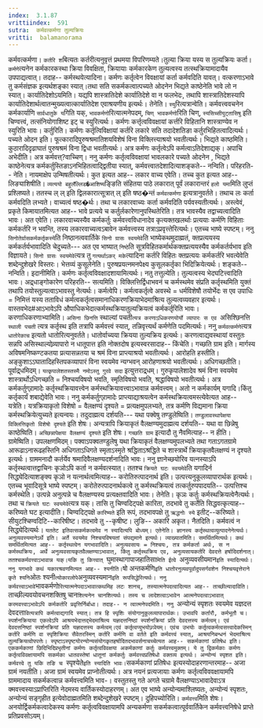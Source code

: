 ```yaml
---
index:  3.1.87
vrittiindex:  591
sutra:  कर्मवत्कर्मणा तुल्यक्रियः
vritti:  balamanorama 
---
```


कर्मवत्कर्मणा। `कर्तरि श`बित्यतः कर्तरीत्यनुवृत्तं प्रथमया विपरिणम्यते।तुल्या क्रिया यस्य स तुल्यक्रियः कर्ता। `कर्मणे`त्यनेन कर्मकारकस्था क्रिया विवक्षिता, क्रियायाः कर्मकारकेण तुल्यत्वस्य तत्स्थक्रियामादायैव उपपाद्यत्वात्। तदाह-- कर्मस्थयेत्यादिना। कर्मणः कर्तृत्वेन विवक्षायां कर्ता कर्मवदिति यावत्। वत्करणाऽभावे तु कर्मसंज्ञक इत्यर्थशङ्का स्यात्।तथा सति सकर्मकत्वात्पच्यते ओदनेन भिद्यते काष्ठेनेति भावे लो न स्यात्। कार्यातिदेशोऽयमिति। यद्यपि शास्त्रातिदेशे कार्यातिदेशे वा न फलभेदः, तथापि शास्त्रातिदेशस्यापि कार्यातिदेशार्थत्वातन्मुख्यत्वात्कार्यातिदेश एवाश्रयणीय इत्यर्थः। तेनेति। `स्यु`रित्यत्रान्वेति। कर्मवत्त्ववचनेन कर्मकार्याणि `सार्वधातुके य`गिति यक्, `भावकर्मणो`रित्यात्मनेपदम्, `चिण् भावकर्मणो`रिति चिण्, `स्यसिच्सीयुट्तासिषु` इति चिण्वत्त्वं, तत्संनियोगाशिष्ट इट् च स्युरित्यर्थः। कर्मणः कर्त्तृत्वविवक्षायां कर्त्तरि विहितानि शास्त्राण्येव न स्युरिति भावः। कर्तुरिति। कर्मणः कर्तृत्विविक्षायां कर्तरि लकारे सति तदादेशतिङा कर्तुरभिहितत्वादित्यर्थः। पच्यते ओदन इति। फूत्कारादिपुरुषश्रमातिशयविशेषं विना विक्लित्त्याश्रयो भवतीत्यर्थः। भिद्यते काष्ठमिति। कुठारादिदृढाघातं पुरुषश्रमं विना द्विधा भवतीत्यर्थः। अत्र कर्मणः कर्तृत्वेऽपि कर्मत्वाऽतिदेशाद्यक्। अपाचि अभेदीति। अत्र कर्मवत्त्?वाच्चिण्। ननु कर्मणः कर्तृत्वविवक्षायां भावलकारे पच्यते ओदनेन , भिद्यते काष्ठेनेत्यत्र कर्मकर्तुस्तिङाऽनभिहितत्वाद्द्वितीया स्यात्, कर्मवत्त्वातदेशादित्याशङ्कते-- नन्विति। परिहरति-- नेति। नायमाक्षेप उन्मिषतीत्यर्थः। कुत इत्यत आह-- लकार वाच्य एवेति। तच्च कुत इत्यत आह-- लिङ्याशिषीति। `व्यत्ययो बहुलँल्लिड�आशिष्य`ङ्ङिति संहितया पाठे लकारात् पूर्वं लकारान्तरं `हलो यमा`मिति लुप्तं प्रश्लिष्यते। ततस्च ल् ल् इति द्विलकारात्सूत्रात् ल् इति षष्ठ�न्तं `कर्मवत्कर्मणा` इत्यत्रानुवर्तते। तथाच लः कर्ता कर्मवदिति लभ्यते। वाच्यत्वं षष्ठ�र्थः। तथा च लकारवाच्यः कर्ता कर्मवदिति पर्यवस्यतीत्यर्थः। अस्त्वेवं, प्रकृते किमायातमित्यत आह-- भावे प्रत्यये च कर्तुर्लकारेणानुपस्थितेरिति। तत्र भावस्यैव तद्वाच्यत्वादिति भावः। अत एवेति। लकारवाच्यस्यैव कर्मकर्तुः कर्मवत्त्वविधानादेव कृत्यक्तखलर्थाः प्रत्ययाः कर्मणि विहिताः कर्मकर्तरि न भवन्ति, तस्य लकारवाच्यत्वऽबावेन कर्मवत्त्वस्य तत्राऽप्रवृत्त्तेरित्यर्थः। एतच्च भाष्ये स्पष्टम्। ननु `सिनोतेर्ग्रासकर्मकर्तृकस्ये`ति निष्ठानत्ववार्तिके `सिनो ग्रासः स्वयमेवे`ति भाष्येकथमुदाह्मतं, क्तप्रत्ययस्य कर्मकर्तर्यभावादिति चेदुच्यते--- अत एव भाष्यात् `निष्ठे`ति सूत्रविहितकर्मार्थकक्तप्रत्ययस्यैव कर्मकर्तर्यभाव इति विज्ञायते। `सिनो ग्रासः स्वयमेवे`त्यत्र तु `गत्यर्थाऽकर् मके`त्यादिना कर्तरि विहितः क्तप्रत्ययः कर्मकर्तरि भवत्येवेति शब्देन्दुशेखरे विस्तरः। भेत्तव्यं कुसूलेनेति। पुरुषप्रयत्नमनपेक्ष्य कुसूलकर्तृका भिदिक्रियेत्यर्थः। शङ्कते-- नन्विति। इदानीमिति। कर्मणः कर्तृत्वविवक्षादशायामित्यर्थः। नतु तत्तुल्येति। तुल्यत्वस्य भेदघटित्त्वादिति भावः। अद्र्धाङ्गोकारेण परिहरति-- सत्यमिति। विक्लित्तिर्द्विधाभवनं च कर्मस्थमेव संप्रति कर्तृस्थमिति युक्तं तथापि तयोस्तुल्यत्वाऽभावस्तु नेत्यर्थः। कर्मत्वेपि। कर्मत्वकर्तृत्वे अवस्थे = धर्मविशेषौ तयोर्भेदः स एव उपाधिः = निमित्तं यस्य तताविधं कर्मत्वकर्तृत्वसमानाधिकरणक्रियाभेदमाश्रित्य तुल्यत्वव्यवहार इत्यर्थः। वास्तवभेद#आऽभावेऽपि औपाधिकभेदात्कर्मस्थक्रियातुल्यक्रियत्वं कर्मकर्तृरिति भावः। करणाधिकरणाभ्यामिति। `असिना छिनत्ति` स्थाल्यां पचती`त्यत्र करणाऽधिकरणयोर्यो व्यापारः स एव `असिश्छिनत्ति` स्थाली पचती` त्यत्र कर्तृस्थ इति तत्रापि कर्मवत्त्वं स्यात्, तन्निवृत्त्यर्थं कर्मणेति पदमित्यर्थः। ननु `कर्मवत्कर्मणे`त्यत्र `धातोरेकाच` इत्यतो धातोरित्यनुवर्तते। धातोर्वाच्यया क्रियया तुल्यक्रिय इत्यर्थः। करणत्वाद्यवस्थायां वस्तुतः सन्नपि असिस्थाल्योव्र्यापारो न धातूपात्त इति नोक्तदोष इत्यस्वरसादाह-- किंचेति। गच्छति ग्राम इति। मार्गस्य अविषमनिष्कण्टकतया प्रत्यासन्नतया च श्रमं विना प्राप्त्याश्रयो भवतीत्यर्थः। आरोहति हस्तीति। अङ्कुशाऽऽघातादिहस्तिपकव्यापारं विना स्वयमेव न्यग्भवन् आरोहणाश्रयो भवतीत्यर्थः। अधिगच्छतीति। पूर्वाद्र्धमिदम्। `यत्कृपालेशतस्तस्मै नमोऽस्तु गुरवे सदा` इत्युत्तराद्र्धम्। गुरुकृपालेशादेव श्रमं विना स्वयमेव शास्त्रार्थोऽधिगच्छति = निश्चयविषयो भवति, स्मृतिविषयो भवति, श्रद्धाविषयो भवतीत्यर्थः। अत्र कर्मकर्तुग्र्रामादेः कर्तृस्थक्रियावत्त्वेन कर्मस्थक्रियावत्त्वाऽभावान्न कर्मवत्त्वम्। अतो न कर्मकार्यम् यगादि।किंतु कर्तृकार्यं शबाद्येवेति भावः। ननु कर्मकर्तुग्र्रामादेः प्राप्त्याद्याश्रयत्वेन कर्मस्थक्रियत्वमस्त्येवेत्यत आह-- यत्रेति। यत्रक्रियाकृतो विशेषो = वैलक्षण्यं दृश्यते = प्रत्यक्षमुपलभ्यते, तत्र कर्मणि विद्यमाना क्रिया कर्मस्थक्रियेत्युच्यते इत्यन्वयः। तदुदाह्मत्य दर्शयति--- यथा पक्वेषु तण्डुलेष्विति। `तण्डुलावस्थापेक्षया विक्लित्तिकृतो विशेषो दृश्यते` इति शेषः। अन्यत्रापि क्रियाकृतं वैलक्षण्यमुदाह्मत्य दर्शयति-- यथा वा छिन्नेषु काष्ठेष्विति। `अच्छिन्नापेक्षया वैलक्षण्यं दृश्यते` इति शेषः। `गच्छति ग्राम` इत्यादौ तु नैवमित्याह-- न हीति। ग्रामेष्विति। उपलक्षणमिदम्। पक्वाऽपक्वतण्डुलेषु यथा क्रियाकृतं वैलक्षण्यमुपलभ्यते तथा गताऽगतग्रामे आरूढाऽनारूढहस्तिनि अधिगताऽधिगते स्मृताऽस्मृते श्रद्धिताऽश्रद्धिते च शास्त्रार्थे क्रियाकृतवैलक्षण्यं न दृश्यते इत्यर्थः। ग्राममनादौ कर्तर्येव श्रमादिवैलक्षण्यदर्शनादिति भावः। ननु ज्ञानेच्छयोरिव यत्नस्याऽपि कर्तृस्थत्वात्तद्वाचिनः कृञोऽपि कर्ता न कर्मवत्स्यात्। ततश्च `क्रियते घटः स्वयमेवे`ति यगादिर्न सिद्ध्येदित्याशङ्क्य कृञो न यत्नार्थत्वमित्याह-- करोतिरुत्पादनार्थ इति। उत्पत्त्यनुकूलव्यापारार्थक इत्यर्थः। एतच्च भूवादिसूत्रे भाष्ये स्पष्टम्। करोतेरुत्पादनार्थकत्वे तु कर्मस्थक्रियत्वं तत्कर्तुरुपपादयति-- उत्पत्तिश्च कर्मस्थेति। उत्पन्ने अनुत्पन्ने च वैलक्षण्यस्य प्रत्यक्ष्तवादिति भावः। तेनेति। कृञः कर्तुः कर्मस्थक्रियत्वेनैत्यर्थः। तथा च `क्रियते घटः स्वयमेवे`त्यत्र यक्। तासि तु चिण्वदिट्पक्षे कारिता, तदभावे तु कर्तेति सिद्धवत्कृत्याह--करिष्यते घट इत्यादीति। चिण्वदिट्पक्षे `कारिष्यते` इति रूपं, तदभावपक्षे तु `ऋद्धनोः स्ये` इतीट्--करिष्यते। सीयुटश्चिण्वदिटि--कारिषीष्ट। तदभावे तु --कृषीष्ट। लुङि-- अकारि अकृत। नैतदिति। कर्मवत्वं न सिद्ध्येदित्यर्थः। `यततेट इतिवत्सकर्मकत्वमेव न स्यादित्यपि बोध्यम्। एतेनेति। ज्ञानस्य कर्तृस्थत्वव्युत्पादनेनेत्यर्थः। अनुव्यवस्यमानेऽर्थे इति। अर्ते स्वयमेव निश्चयविषयतां संपद्यमाने इत्यर्थः। व्याख्यातमिति। समर्थितमित्यर्थः। कथं समर्थितमित्यत आह-- कर्तृस्थत्वेन यगभावादिति। अनुव्यवसायः = निश्चयः, तत्र कर्मकर्ता अर्थः, स न कर्मस्थक्रियः, अर्थे अनुव्यवसायकृतवैलक्षण्याऽभावात्, किंतु कर्तृस्थक्रिय एव, अनुव्यसायकर्तरि देवदत्ते हर्षादिदर्शनात्। ततश्चकर्मवत्त्वाऽभावान्न यक्।यकि तु कित्त्वात् `घुमास्थागापाजहातिसा`मिति ईत्वे `अनुव्यवसीयमान` इति स्यादित्यर्थः। ननु यगभावे कथं यकारश्रवणमित्यत आह-- श्यनीति। `षो अन्तकर्मणि` इति धातोरनुव्यवपूर्वादुपसर्गवशेन निश्चयवृत्तेराने कृते श्यनि `ओतः श्यनी` त्योकारलोपे `अनुव्यवस्यमान` इति रूपसिद्धेरित्यर्थः। ननु कर्मवत्त्वाऽभावे `भावकर्मणो` रित्यात्मनेपदाऽभावात्कथमिह लटः शानच्, तस्यात्मनेपदत्वादित्यत आह-- ताच्छील्यादाविति। `ताच्छील्यवयोवचनशक्तिषु चान`शित्यनेन चानशित्यर्थः। तस्य च लादेशत्वाऽभावेन आत्मनेपदत्वाऽभावात् करमवत्त्वाऽभावेऽपि कर्मकर्तरि प्रवृत्तिर्निर्बाधा। तदाह-- न त्वात्मनेपदमिति। ननु `अन्योन्यं स्पृशतः स्वयमेव यज्ञदत्त देवदत्ता`वित्यत्रापि कर्मत्वाद्यगादि स्यात्। तत्र हि स्पृशिः संयोगानुकूलव्यापारार्थकः। उभावपि कर्तारौ, कर्मभूतौ च। स्पर्शनक्रियाया एकत्वेऽपि आश्रयभेदात्तद्भेदमाश्रित्य यज्ञदत्तनिष्ठां स्पर्शनक्रियां प्रति देवदत्तस्य कर्मत्वम्। एवं देवदत्तनिष्ठां स्पर्शनक्रियां प्रति यज्ञदत्तस्य कर्मत्वम्।एवं कर्तृत्वप्युभयोज्र्ञेयम्। एवंच उभयोः कर्तृत्वकर्मत्वसत्त्वादेकस्मिन् कर्तरि कर्मणि वा स्पृशिक्रिया सैवेतरस्मिन् कर्तरि कर्मणि वा वर्तते इति कर्मवत्त्वं स्यात्, आश्रयनिबन्धनं भेदमाश्रित्य तुल्यक्रियत्वोपपत्तेः। स्पृष्टाऽस्पृष्टयोरन्योन्यसंयोगकृतहर्षादितदभावर्सनाचच्चेत्यत आह-- सकर्मकाणां प्रतिषेध इति। एककर्मकाणां छिदिभिदिप्रभृतीनां कर्मणः कर्तृत्वविवक्षया अकर्मकाणां कर्तुः कर्मवत्त्वमुक्तम्। ये तु द्विकर्मकाः कर्मणः कर्तृत्वविवक्षायामपि सकर्मका धातवस्तेषां धातूनां कर्मकर्तुः कर्मवत्त्वप्रतिषेधो वक्तव्य इत्यर्थः। अन्योन्यं स्पृशत इति। कर्मवत्त्वे तु यकि तङि च `स्पृश्येते` इति स्यादिति भावः। `सकर्मकाणां प्रतिषेधः इत्यस्योदाहरणान्तरमाह-- अजा ग्रामं नयतीति। अजा ग्रामं स्वयमेव प्राप्नोतीत्यर्थः। अत्र नयनं प्रत्यजायाः कर्मणः कर्तृत्वविववक्षायामपि ग्राममादाय सकर्मकत्वान्न कर्मवत्त्वमिति भाव-। वस्तुतस्तु गते अगते चग्रामे वैलक्षण्याऽभावादेवाऽत्र क्मवत्त्वस्याऽप्राप्तिरिति नेदमस्य वार्तिकस्योदाहरणम्। अत एव भाष्ये अन्योन्यमाश्लिष्यतः, अन्योन्यं स्पृशतः, अन्योन्यं सङ्गृहीत इत्येवोदाह्मतमिति शब्देन्दुशेखरे स्पष्टम्। दुहिपच्योरिति। `कर्मवत्त्व`मिति शेषः। अनयोर्द्विकर्मकत्वादेकस्य कर्मणः कर्तृत्वविवक्षायामपि अन्यकर्मणा सकर्मकत्वात्पूर्ववार्तिकेन कर्मवत्त्वनिषेधे प्राप्ते प्रतिप्रवसोऽयम्।

